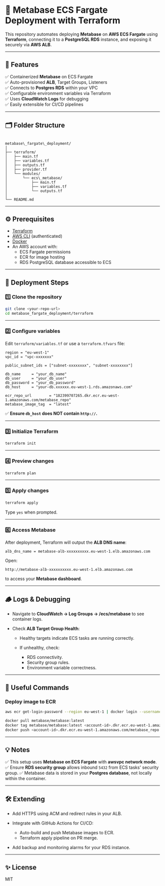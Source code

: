 # 🚀 Metabase ECS Fargate Deployment with Terraform

This repository automates deploying **Metabase** on **AWS ECS Fargate** using **Terraform**, connecting it to a **PostgreSQL RDS** instance, and exposing it securely via **AWS ALB**.

---

## 📌 Features

✅ Containerized **Metabase** on ECS Fargate  
✅ Auto-provisioned **ALB**, Target Groups, Listeners  
✅ Connects to **Postgres RDS** within your VPC  
✅ Configurable environment variables via Terraform  
✅ Uses **CloudWatch Logs** for debugging  
✅ Easily extensible for CI/CD pipelines

---

## 🗂 Folder Structure

```

metabase\_fargate\_deployment/
│
├── terraform/
│   ├── main.tf
│   ├── variables.tf
│   ├── outputs.tf
│   ├── provider.tf
│   └── modules/
│       └── ecs\_metabase/
│           ├── main.tf
│           ├── variables.tf
│           └── outputs.tf
│
└── README.md

````

---

## ⚙️ Prerequisites

- [Terraform](https://developer.hashicorp.com/terraform/install)
- [AWS CLI](https://docs.aws.amazon.com/cli/latest/userguide/install-cliv2.html) (authenticated)
- [Docker](https://docs.docker.com/get-docker/)
- An AWS account with:
  - ECS Fargate permissions
  - ECR for image hosting
  - RDS PostgreSQL database accessible to ECS

---

## 🚀 Deployment Steps

### 1️⃣ Clone the repository

```bash
git clone <your-repo-url>
cd metabase_fargate_deployment/terraform
````

---

### 2️⃣ Configure variables

Edit `terraform/variables.tf` or use a `terraform.tfvars` file:

```hcl
region = "eu-west-1"
vpc_id = "vpc-xxxxxxx"

public_subnet_ids = ["subnet-xxxxxxxx", "subnet-xxxxxxxx"]

db_name     = "your_db_name"
db_user     = "your_db_user"
db_password = "your_db_password"
db_host     = "your-db.xxxxxx.eu-west-1.rds.amazonaws.com"

ecr_repo_url        = "182399707265.dkr.ecr.eu-west-1.amazonaws.com/metabase_repo"
metabase_image_tag  = "latest"
```

✅ **Ensure `db_host` does NOT contain `http://`.**

---

### 3️⃣ Initialize Terraform

```bash
terraform init
```

---

### 4️⃣ Preview changes

```bash
terraform plan
```

---

### 5️⃣ Apply changes

```bash
terraform apply
```

Type `yes` when prompted.

---

### 6️⃣ Access Metabase

After deployment, Terraform will output the **ALB DNS name**:

```
alb_dns_name = metabase-alb-xxxxxxxxxx.eu-west-1.elb.amazonaws.com
```

Open:

```
http://metabase-alb-xxxxxxxxxx.eu-west-1.elb.amazonaws.com
```

to access your **Metabase dashboard**.

---

## 🪵 Logs & Debugging

* Navigate to **CloudWatch → Log Groups → /ecs/metabase** to see container logs.
* Check **ALB Target Group Health**:

  * Healthy targets indicate ECS tasks are running correctly.
  * If unhealthy, check:

    * RDS connectivity.
    * Security group rules.
    * Environment variable correctness.

---

## 🔧 Useful Commands

### Deploy image to ECR

```bash
aws ecr get-login-password --region eu-west-1 | docker login --username AWS --password-stdin <account-id>.dkr.ecr.eu-west-1.amazonaws.com

docker pull metabase/metabase:latest
docker tag metabase/metabase:latest <account-id>.dkr.ecr.eu-west-1.amazonaws.com/metabase_repo:latest
docker push <account-id>.dkr.ecr.eu-west-1.amazonaws.com/metabase_repo:latest
```

---

## 💡 Notes

✅ This setup uses **Metabase on ECS Fargate** with **awsvpc network mode**.
✅ Ensure **RDS security group** allows inbound `5432` from ECS tasks' security group.
✅ Metabase data is stored in your **Postgres database**, not locally within the container.

---

## 🛠 Extending

* Add HTTPS using ACM and redirect rules in your ALB.
* Integrate with GitHub Actions for CI/CD:

  * Auto-build and push Metabase images to ECR.
  * Terraform apply pipeline on PR merge.
* Add backup and monitoring alarms for your RDS instance.

---

## ✨ License

MIT

